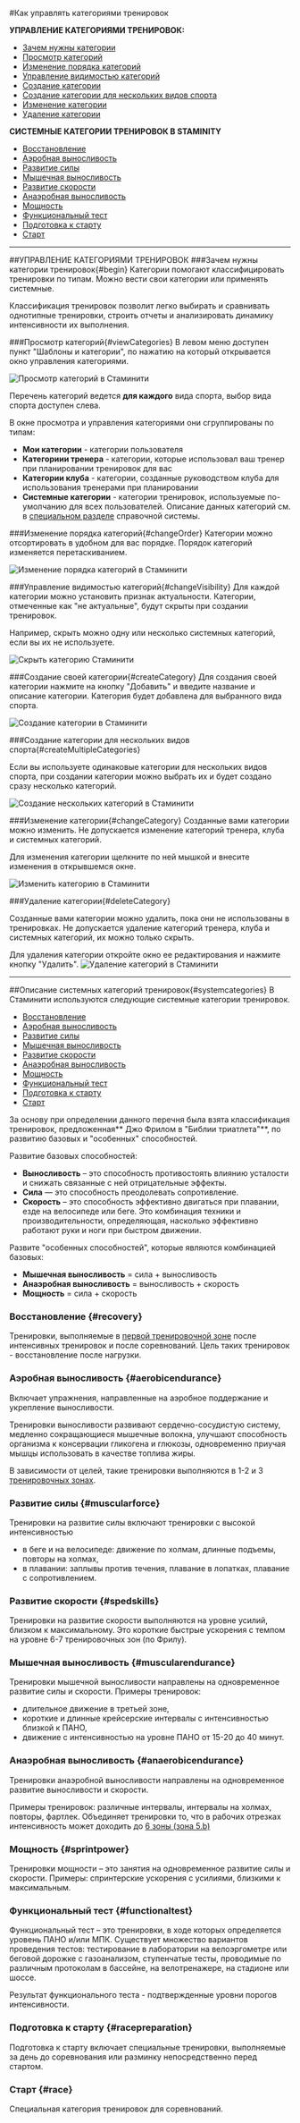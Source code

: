 #Как управлять категориями тренировок

**УПРАВЛЕНИЕ КАТЕГОРИЯМИ ТРЕНИРОВОК:**
* [Зачем нужны категории](#begin)
* [Просмотр категорий](#viewCategories)
* [Изменение порядка категорий](#changeOrder)
* [Управление видимостью категорий](#changeVisibility)
* [Создание категории](#createCategory)
* [Создание категории для нескольких видов спорта](#createMultipleCategories)
* [Изменение категории](#changeCategory)
* [Удаление категории](#deleteCategory)

**СИСТЕМНЫЕ КАТЕГОРИИ ТРЕНИРОВОК В STAMINITY**
* [Восстановление](#recovery)
* [Аэробная выносливость](#aerobicendurance)
* [Развитие силы](#muscularforce)
* [Мышечная выносливость](#muscularendurance)
* [Развитие скорости](#spedskills)
* [Анаэробная выносливость](#anaerobicendurance)
* [Мощность](#sprintpower)
* [Функциональный тест](#functionaltest)
* [Подготовка к старту](#racepreparation)
* [Старт](#race)

---

##УПРАВЛЕНИЕ КАТЕГОРИЯМИ ТРЕНИРОВОК
###Зачем нужны категории тренировок{#begin}
Категории помогают классифицировать тренировки по типам. Можно вести свои категории или применять системные.

Классификация тренировок позволит легко выбирать и сравнивать однотипные тренировки, строить отчеты и анализировать динамику интенсивности их выполнения.

###Просмотр категорий{#viewCategories}
В левом меню доступен пункт "Шаблоны и категории", по нажатию на который открывается окно управления категориями.

![Просмотр категорий в Стаминити](http://content.staminity.com/assets/images/categories/categories-list.png)

Перечень категорий ведется **для каждого** вида спорта, выбор вида спорта доступен слева. 

В окне просмотра и управления категориями они сгруппированы по типам:
* **Мои категории** - категории пользователя
* **Категориии тренера** - категории, которые использовал ваш тренер при планировании тренировок для вас
* **Категории клуба** - категории, созданные руководством клуба для использования тренерами при планировании
* **Системные категории** - категории тренировок, используемые по-умолчанию для всех пользователей. Описание данных категорий см. в [специальном разделе](/basics/activity-categories.md) справочной системы.

###Изменение порядка категорий{#changeOrder}
Категории можно отсортировать в удобном для вас порядке. Порядок категорий изменяется перетаскиванием. 

![Изменение порядка категорий в Стаминити](http://content.staminity.com/assets/images/categories/change-order.gif)

###Управление видимостью категорий{#changeVisibility}
Для каждой категории можно установить признак актуальности. Категории, отмеченные как "не актуальные", будут скрыты при создании тренировок. 

Например, скрыть можно одну или несколько системных категорий, если вы их не используете.

![Скрыть категорию Стаминити](http://content.staminity.com/assets/images/categories/change-visibility.png)

###Создание своей категории{#createCategory}
Для создания своей категории нажмите на кнопку "Добавить" и введите название и описание категории. Категория будет добавлена для выбранного вида спорта.

![Создание категории в Стаминити](http://content.staminity.com/assets/images/categories/create-single-category.gif)

###Создание категории для нескольких видов спорта{#createMultipleCategories}

Если вы используете одинаковые категории для нескольких видов спорта, при создании категории можно выбрать их и будет создано сразу несколько категорий. 

![Создание нескольких категорий в Стаминити](http://content.staminity.com/assets/images/categories/create-multiple-categories.gif)


###Изменение категории{#changeCategory}
Созданные вами категории можно изменить. Не допускается изменение категорий тренера, клуба и системных категорий.

Для изменения категории щелкните по ней мышкой и внесите изменения в открывшемся окне.

![Изменить категорию в Стаминити](http://content.staminity.com/assets/images/categories/change-category.png)

###Удаление категории{#deleteCategory}

Созданные вами категории можно удалить, пока они не использованы в тренировках. 
Не допускается удаление категорий тренера, клуба и системных категорий, их можно только скрыть.

Для удаления категории откройте окно ее редактирования и нажмите кнопку "Удалить".
![Удаление категорий в Стаминити](http://content.staminity.com/assets/images/categories/delete-category.gif)

---
##Описание системных категорий тренировок{#systemcategories}
В Стаминити используются следующие системные категории тренировок.
* [Восстановление](#recovery)
* [Аэробная выносливость](#aerobicendurance)
* [Развитие силы](#muscularforce)
* [Мышечная выносливость](#muscularendurance)
* [Развитие скорости](#spedskills)
* [Анаэробная выносливость](#anaerobicendurance)
* [Мощность](#sprintpower)
* [Функциональный тест](#functionaltest)
* [Подготовка к старту](#racepreparation)
* [Старт](#race)

За основу при определении данного перечня была взята классификация тренировок, предложенная** Джо Фрилом в "Библии триатлета"**, по развитию базовых и "особенных" способностей.

Развитие базовых способностей:

* **Выносливость** – это способность противостоять влиянию усталости и снижать связанные с ней отрицательные эффекты.
* **Сила** — это способность преодолевать сопротивление.
* **Скорость** – это способность эффективно двигаться при плавании, езде на велосипеде или беге. Это комбинация техники и производительности, определяющая, насколько эффективно работают руки и ноги при быстром движении.

Развите "особенных способностей", которые являются комбинацией базовых:

* **Мышечная выносливость** = сила + выносливость
* **Анаэробная выносливость** = выносливость + скорость
* **Мощность** = сила + скорость

### Восстановление {#recovery}

Тренировки, выполняемые в [первой тренировочной зоне](/basics/intensity-zones.md)  после интенсивных тренировок и после соревнований. Цель таких тренировок - восстановление после нагрузки.

### Аэробная выносливость {#aerobicendurance}

Включает упражнения, направленные на аэробное поддержание и укрепление выносливости.

Тренировки выносливости развивают сердечно-сосудистую систему, медленно сокращающиеся мышечные волокна, улучшают способность организма к консервации гликогена и глюкозы, одновременно приучая мышцы использовать в качестве топлива жиры.

В зависимости от целей, такие тренировки выполняются в 1-2 и 3 [тренировочных зонах](/basics/intensity-zones.md).

### Развитие силы {#muscularforce}

Тренировки на развитие силы включают тренировки с высокой интенсивностью

* в беге и на велосипеде:  движение по холмам, длинные подъемы, повторы на холмах,
* в плавании: заплывы против течения, плавание в лопатках, плавание с сопротивлением.

### Развитие скорости {#spedskills}

Тренировки на развитие скорости выполняются на уровне усилий, близком к максимальному. Это короткие быстрые ускорения с темпом на уровне 6-7 тренировочных зон (по Фрилу).

### Мышечная выносливость {#muscularendurance}

Тренировки мышечной выносливости направлены на одновременное развитие силы и скорости. Примеры тренировок:

* длительное движение в третьей зоне,
* короткие и длинные крейсерские интервалы с интенсивностью близкой к ПАНО,
* движение с интенсивностью на уровне ПАНО от 15-20 до 40 минут. 

### Анаэробная выносливость {#anaerobicendurance}

Тренировки анаэробной выносливости направлены на одновременное развитие выносливости и скорости. 

Примеры тренировок: различные интервалы, интервалы на холмах, повторы, фартлек. Объединяет тренировки то, что в рабочих отрезках интенсивность может доходить до [6 зоны \(зона 5.b\)](/basics/intensity-zones.md)

### Мощность {#sprintpower}

Тренировки мощности – это занятия на одновременное развитие силы и скорости.
Примеры: спринтерские ускорения с усилиями, близкими к максимальным.

### Функциональный тест {#functionaltest}

Функциональный тест – это тренировки, в ходе которых определяется уровень ПАНО и/или МПК. Существует множество вариантов проведения тестов: тестирование в лаборатории на велоэргометре или беговой дорожке с газоанализом, ступенчатые тесты, проводимые по различным протоколам в бассейне, на велотренажере, на стадионе или шоссе.

Результат функционального теста - подтвержденные уровни порогов интенсивности.

### Подготовка к старту {#racepreparation}

Подготовка к старту включает специальные тренировки, выполняемые за день до соревнования или разминку непосредственно перед стартом. 

### Старт {#race}

Специальная категория тренировок для соревнований. 

